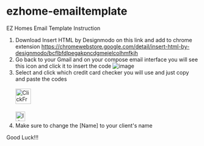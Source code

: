# ezhome-emailtemplate
EZ Homes Email Template Instruction
1. Download Insert HTML by Designmodo on this link and add to chrome extension https://chromewebstore.google.com/detail/insert-html-by-designmodo/bcflbfdlpegakpncdgmejelcolhmfkjh
2. Go back to your Gmail and on your compose email interface you will see this icon and click it to insert the code
   ![image](https://github.com/redsinfuego/ezhome-emailtemplate/assets/153765705/4c1188c3-df88-41f4-980c-b24b20957eec)
4. Select and click which credit card checker you will use and just copy and paste the codes
<br><br>
<a href="https://github.com/redsinfuego/ezhome-emailtemplate/blob/main/email-template" target="_blank"><img src="https://iili.io/JuzBNZQ.png" alt="ClickFreeScore" width="auto" height="40" title="ClickFreeScore"></a>
<br><br>
<a href="https://github.com/redsinfuego/ezhome-emailtemplate/blob/main/email-template" target="_blank"><img src="https://iili.io/JuztXnf.md.png" alt="IdentityIQ" title="IdentityIQ" width="auto" height="25"></a>
8. Make sure to change the [Name] to your client's name


Good Luck!!!
